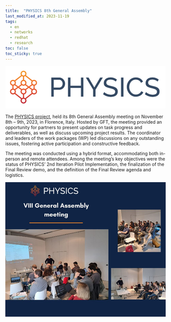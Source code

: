 ```yaml
---
title:  "PHYSICS 8th General Assembly"
last_modified_at: 2023-11-19
tags:
  - en
  - networks
  - redhat
  - research
toc: false
toc_sticky: true
---
```


[![](/assets/images/posts/2022-09-20-physics-ga4/1.png)](/physics)

The [PHYSICS project](/physics), held its 8th General Assembly meeting on November 8th – 9th, 2023, in Florence, Italy. Hosted by GFT, the meeting provided an opportunity for partners to present updates on task progress and deliverables, as well as discuss upcoming project results. The coordinator and leaders of the work packages (WP) led discussions on any outstanding issues, fostering active participation and constructive feedback.

The meeting was conducted using a hybrid format, accommodating both in-person and remote attendees. Among the meeting’s key objectives were the status of PHYSICS’ 2nd Iteration Pilot Implementation, the finalization of the Final Review demo, and the definition of the Final Review agenda and logistics. 

![](/assets/images/posts/2023-11-19-physics-ga8.jpg)
